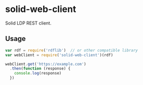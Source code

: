 # solid-web-client

Solid LDP REST client.

## Usage

```js
var rdf = require('rdflib')  // or other compatible library
var webClient = require('solid-web-client')(rdf)

webClient.get('https://example.com')
  .then(function (response) {
    console.log(response)
  })
```
